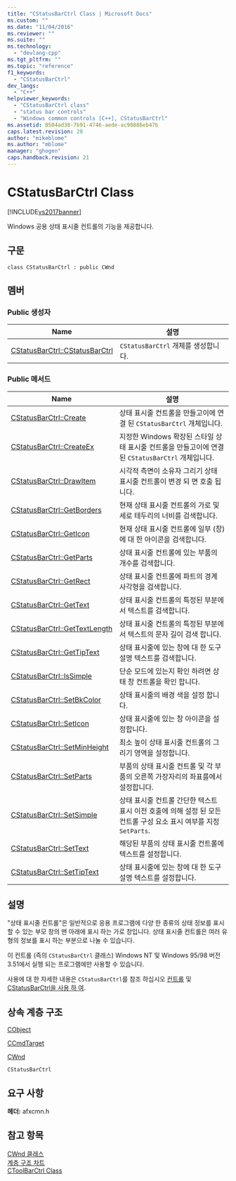 ```yaml
---
title: "CStatusBarCtrl Class | Microsoft Docs"
ms.custom: ""
ms.date: "11/04/2016"
ms.reviewer: ""
ms.suite: ""
ms.technology: 
  - "devlang-cpp"
ms.tgt_pltfrm: ""
ms.topic: "reference"
f1_keywords: 
  - "CStatusBarCtrl"
dev_langs: 
  - "C++"
helpviewer_keywords: 
  - "CStatusBarCtrl class"
  - "status bar controls"
  - "Windows common controls [C++], CStatusBarCtrl"
ms.assetid: 8504ad38-7b91-4746-aede-ac98886eb47b
caps.latest.revision: 20
author: "mikeblome"
ms.author: "mblome"
manager: "ghogen"
caps.handback.revision: 21
---
```

# CStatusBarCtrl Class
[!INCLUDE[vs2017banner](../../assembler/inline/includes/vs2017banner.md)]

Windows 공용 상태 표시줄 컨트롤의 기능을 제공합니다.  
  
## 구문  
  
```  
class CStatusBarCtrl : public CWnd  
```  
  
## 멤버  
  
### Public 생성자  
  
|Name|설명|  
|----------|--------|  
|[CStatusBarCtrl::CStatusBarCtrl](../Topic/CStatusBarCtrl::CStatusBarCtrl.md)|`CStatusBarCtrl` 개체를 생성합니다.|  
  
### Public 메서드  
  
|Name|설명|  
|----------|--------|  
|[CStatusBarCtrl::Create](../Topic/CStatusBarCtrl::Create.md)|상태 표시줄 컨트롤을 만들고이에 연결 된 `CStatusBarCtrl` 개체입니다.|  
|[CStatusBarCtrl::CreateEx](../Topic/CStatusBarCtrl::CreateEx.md)|지정한 Windows 확장된 스타일 상태 표시줄 컨트롤을 만들고이에 연결 된 `CStatusBarCtrl` 개체입니다.|  
|[CStatusBarCtrl::DrawItem](../Topic/CStatusBarCtrl::DrawItem.md)|시각적 측면이 소유자 그리기 상태 표시줄 컨트롤이 변경 되 면 호출 됩니다.|  
|[CStatusBarCtrl::GetBorders](../Topic/CStatusBarCtrl::GetBorders.md)|현재 상태 표시줄 컨트롤의 가로 및 세로 테두리의 너비를 검색합니다.|  
|[CStatusBarCtrl::GetIcon](../Topic/CStatusBarCtrl::GetIcon.md)|현재 상태 표시줄 컨트롤에 일부 \(창\)에 대 한 아이콘을 검색합니다.|  
|[CStatusBarCtrl::GetParts](../Topic/CStatusBarCtrl::GetParts.md)|상태 표시줄 컨트롤에 있는 부품의 개수를 검색합니다.|  
|[CStatusBarCtrl::GetRect](../Topic/CStatusBarCtrl::GetRect.md)|상태 표시줄 컨트롤에 파트의 경계 사각형을 검색합니다.|  
|[CStatusBarCtrl::GetText](../Topic/CStatusBarCtrl::GetText.md)|상태 표시줄 컨트롤의 특정된 부분에서 텍스트를 검색합니다.|  
|[CStatusBarCtrl::GetTextLength](../Topic/CStatusBarCtrl::GetTextLength.md)|상태 표시줄 컨트롤의 특정된 부분에서 텍스트의 문자 길이 검색 합니다.|  
|[CStatusBarCtrl::GetTipText](../Topic/CStatusBarCtrl::GetTipText.md)|상태 표시줄에 있는 창에 대 한 도구 설명 텍스트를 검색합니다.|  
|[CStatusBarCtrl::IsSimple](../Topic/CStatusBarCtrl::IsSimple.md)|단순 모드에 있는지 확인 하려면 상태 창 컨트롤을 확인 합니다.|  
|[CStatusBarCtrl::SetBkColor](../Topic/CStatusBarCtrl::SetBkColor.md)|상태 표시줄의 배경 색을 설정 합니다.|  
|[CStatusBarCtrl::SetIcon](../Topic/CStatusBarCtrl::SetIcon.md)|상태 표시줄에 있는 창 아이콘을 설정합니다.|  
|[CStatusBarCtrl::SetMinHeight](../Topic/CStatusBarCtrl::SetMinHeight.md)|최소 높이 상태 표시줄 컨트롤의 그리기 영역을 설정합니다.|  
|[CStatusBarCtrl::SetParts](../Topic/CStatusBarCtrl::SetParts.md)|부품의 상태 표시줄 컨트롤 및 각 부품의 오른쪽 가장자리의 좌표를에서 설정합니다.|  
|[CStatusBarCtrl::SetSimple](../Topic/CStatusBarCtrl::SetSimple.md)|상태 표시줄 컨트롤 간단한 텍스트 표시 이전 호출에 의해 설정 된 모든 컨트롤 구성 요소 표시 여부를 지정 `SetParts`.|  
|[CStatusBarCtrl::SetText](../Topic/CStatusBarCtrl::SetText.md)|해당된 부품의 상태 표시줄 컨트롤에 텍스트를 설정합니다.|  
|[CStatusBarCtrl::SetTipText](../Topic/CStatusBarCtrl::SetTipText.md)|상태 표시줄에 있는 창에 대 한 도구 설명 텍스트를 설정합니다.|  
  
## 설명  
 "상태 표시줄 컨트롤"은 일반적으로 응용 프로그램에 다양 한 종류의 상태 정보를 표시할 수 있는 부모 창의 맨 아래에 표시 하는 가로 창입니다.  상태 표시줄 컨트롤은 여러 유형의 정보를 표시 하는 부분으로 나눌 수 있습니다.  
  
 이 컨트롤 \(즉의 `CStatusBarCtrl` 클래스\) Windows NT 및 Windows 95\/98 버전 3.51에서 실행 되는 프로그램에만 사용할 수 있습니다.  
  
 사용에 대 한 자세한 내용은 `CStatusBarCtrl`를 참조 하십시오  [컨트롤](../../mfc/controls-mfc.md) 및  [CStatusBarCtrl을 사용 하 여](../../mfc/using-cstatusbarctrl.md).  
  
## 상속 계층 구조  
 [CObject](../../mfc/reference/cobject-class.md)  
  
 [CCmdTarget](../../mfc/reference/ccmdtarget-class.md)  
  
 [CWnd](../../mfc/reference/cwnd-class.md)  
  
 `CStatusBarCtrl`  
  
## 요구 사항  
 **헤더:**  afxcmn.h  
  
## 참고 항목  
 [CWnd 클래스](../../mfc/reference/cwnd-class.md)   
 [계층 구조 차트](../../mfc/hierarchy-chart.md)   
 [CToolBarCtrl Class](../../mfc/reference/ctoolbarctrl-class.md)